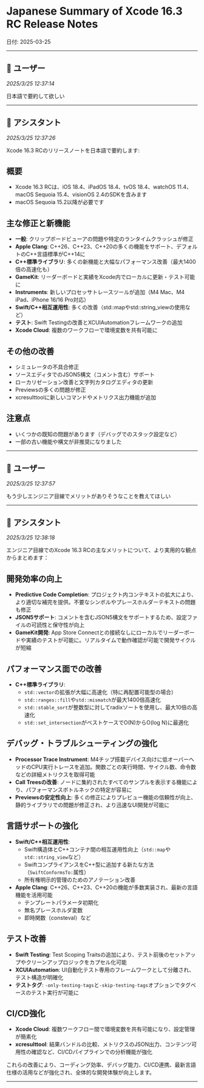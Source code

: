 # Japanese Summary of Xcode 16.3 RC Release Notes

日付: 2025-03-25

---

## 👤 ユーザー
*2025/3/25 12:37:14*

日本語で要約して欲しい

---

## 🤖 アシスタント
*2025/3/25 12:37:26*

Xcode 16.3 RCのリリースノートを日本語で要約します:

## 概要
- Xcode 16.3 RCは、iOS 18.4、iPadOS 18.4、tvOS 18.4、watchOS 11.4、macOS Sequoia 15.4、visionOS 2.4のSDKを含みます
- macOS Sequoia 15.2以降が必要です

## 主な修正と新機能
- **一般**: クリップボードビューアの問題や特定のランタイムクラッシュが修正
- **Apple Clang**: C++26、C++23、C++20の多くの機能をサポート、デフォルトのC++言語標準がC++14に
- **C++標準ライブラリ**: 多くの新機能と大幅なパフォーマンス改善（最大1400倍の高速化も）
- **GameKit**: リーダーボードと実績をXcode内でローカルに更新・テスト可能に
- **Instruments**: 新しいプロセッサトレースツールが追加（M4 Mac、M4 iPad、iPhone 16/16 Pro対応）
- **Swift/C++相互運用性**: 多くの改善（std::mapやstd::string_viewの使用など）
- **テスト**: Swift Testingの改善とXCUIAutomationフレームワークの追加
- **Xcode Cloud**: 複数のワークフローで環境変数を共有可能に

## その他の改善
- シミュレータの不具合修正
- ソースエディタでのJSON5構文（コメント含む）サポート
- ローカリゼーション改善と文字列カタログエディタの更新
- Previewsの多くの問題が修正
- xcresulttoolに新しいコマンドやメトリクス出力機能が追加

## 注意点
- いくつかの既知の問題があります（デバッグでのスタック設定など）
- 一部の古い機能や構文が非推奨になりました

---

## 👤 ユーザー
*2025/3/25 12:37:57*

もう少しエンジニア目線でメリットがありそうなことを教えてほしい

---

## 🤖 アシスタント
*2025/3/25 12:38:18*

エンジニア目線でのXcode 16.3 RCの主なメリットについて、より実用的な観点からまとめます：

## 開発効率の向上
- **Predictive Code Completion**: プロジェクト内コンテキストの拡大により、より適切な補完を提供。不要なシンボルやプレースホルダーテキストの問題も修正
- **JSON5サポート**: コメントを含むJSON5構文をサポートするため、設定ファイルの可読性と保守性が向上
- **GameKit開発**: App Store Connectとの接続なしにローカルでリーダーボードや実績のテストが可能に。リアルタイムで動作確認が可能で開発サイクルが短縮

## パフォーマンス面での改善
- **C++標準ライブラリ**: 
  - `std::vector`の拡張が大幅に高速化（特に再配置可能型の場合）
  - `std::ranges::fill`や`std::mismatch`が最大1400倍高速化
  - `std::stable_sort`が整数型に対してradixソートを使用し、最大10倍の高速化
  - `std::set_intersection`がベストケースでO(N)からO(log N)に最適化

## デバッグ・トラブルシューティングの強化
- **Processor Trace Instrument**: M4チップ搭載デバイス向けに低オーバーヘッドのCPU実行トレースを追加。関数ごとの実行時間、サイクル数、命令数などの詳細メトリクスを取得可能
- **Call Treesの改善**: ノードに集約されたすべてのサンプルを表示する機能により、パフォーマンスボトルネックの特定が容易に
- **Previewsの安定性向上**: 多くの修正によりプレビュー機能の信頼性が向上、静的ライブラリでの問題が修正され、より迅速なUI開発が可能に

## 言語サポートの強化
- **Swift/C++相互運用性**:
  - Swift構造体とC++コンテナ間の相互運用性向上（`std::map`や`std::string_view`など）
  - SwiftコンプライアンスをC++型に追加する新たな方法（`SwiftConformsTo:`属性）
  - 所有権明示的管理のためのアノテーション改善
- **Apple Clang**: C++26、C++23、C++20の機能が多数実装され、最新の言語機能を活用可能
  - テンプレートパラメータ初期化
  - 無名プレースホルダ変数
  - 即時関数（consteval）など

## テスト改善
- **Swift Testing**: Test Scoping Traitsの追加により、テスト前後のセットアップやクリーンアップロジックをカプセル化可能
- **XCUIAutomation**: UI自動化テスト専用のフレームワークとして分離され、テスト構造が明確化
- **テストタグ**: `-only-testing-tags`と`-skip-testing-tags`オプションでタグベースのテスト実行が可能に

## CI/CD強化
- **Xcode Cloud**: 複数ワークフロー間で環境変数を共有可能になり、設定管理が簡素化
- **xcresulttool**: 結果バンドルの比較、メトリクスのJSON出力、コンテンツ可用性の確認など、CI/CDパイプラインでの分析機能が強化

これらの改善により、コーディング効率、デバッグ能力、CI/CD連携、最新言語仕様の活用などが強化され、全体的な開発体験が向上します。

---
